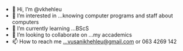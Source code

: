 - 👋 Hi, I’m @vkhehleu
- 👀 I’m interested in ...knowing computer programs and staff about computers
- 🌱 I’m currently learning ...BScS
- 💞️ I’m looking to collaborate on ...my accademics
- 📫 How to reach me ...vusanikhehleu@gmail.com or 063 4269 142

<!---
vkhehleu/vkhehleu is a ✨ special ✨ repository because its `README.md` (this file) appears on your GitHub profile.
You can click the Preview link to take a look at your changes.
--->
